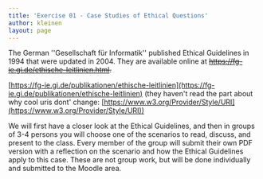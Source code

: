 ```yaml
---
title: 'Exercise 01 - Case Studies of Ethical Questions'
author: kleinen
layout: page
---
```


The German ''Gesellschaft für Informatik'' published Ethical Guidelines
in 1994 that were updated in 2004. They are available online at
~~https://fg-ie.gi.de/ethische-leitlinien.html.~~

[https://fg-ie.gi.de/publikationen/ethische-leitlinien](https://fg-ie.gi.de/publikationen/ethische-leitlinien)
(they haven't read the part about why cool uris dont' change: [https://www.w3.org/Provider/Style/URI](https://www.w3.org/Provider/Style/URI))

We will first have a closer look at the Ethical Guidelines, and then
in groups of 3-4 persons you will choose one of the scenarios to
read, discuss, and present to the class. Every member of the group
will submit their own PDF version with a reflection on the scenario
and how the Ethical Guidelines apply to this case. These are not
group work, but will be done individually and submitted to the
Moodle area.
